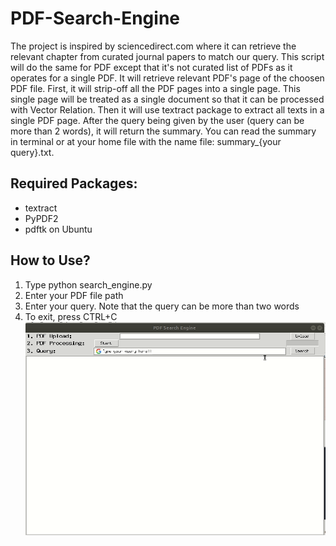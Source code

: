 # PDF-Search-Engine
The project is inspired by sciencedirect.com where it can retrieve the relevant chapter from curated journal papers to match our query. This script will do the same for PDF except that it's not curated list of PDFs as it operates for a single PDF. It will retrieve relevant PDF's page of the choosen PDF file. First, it will strip-off all the PDF pages into a single page. This single page will be treated as a single document so that it can be processed with Vector Relation. Then it will use textract package to extract all texts in a single PDF page. After the query being given by the user (query can be more than 2 words), it will return the summary. You can read the summary in terminal or at your home file with the name file: summary_{your query}.txt.

## Required Packages:
- textract
- PyPDF2
- pdftk on Ubuntu

## How to Use?
1. Type python search_engine.py
2. Enter your PDF file path
3. Enter your query. Note that the query can be more than two words
4. To exit, press CTRL+C
![til](instruction.gif)

